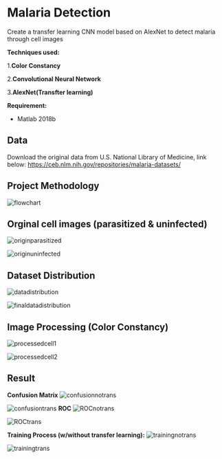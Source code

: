 # Malaria Detection
Create a transfer learning CNN model based on AlexNet to detect malaria through cell images

**Techniques used:**    

1.**Color Constancy** 

2.**Convolutional Neural Network**  

3.**AlexNet(Transfter learning)**

**Requirement:** 

- Matlab 2018b

## Data

Download the original data from U.S. National Library of Medicine, link below:
https://ceb.nlm.nih.gov/repositories/malaria-datasets/

## Project Methodology

![flowchart](/image/flowchart.png)

## Orginal cell images (parasitized & uninfected)

![originparasitized](/image/originparasitized.png)

![originuninfected](/image/originuninfected.png)

## Dataset Distribution

![datadistribution](/image/datadistribution.png)

![finaldatadistribution](/image/finaldatadistribution.png)

## Image Processing (Color Constancy)

![processedcell1](/image/processedcell1.png)

![processedcell2](/image/processedcell2.png)

## Result
**Confusion Matrix**
![confusionnotrans](/image/confusionnotrans.png)

![confusiontrans](/image/confusiontrans.png)
**ROC**
![ROCnotrans](/image/ROCnotrans.png)

![ROCtrans](/image/ROCtrans.png)

**Training Process (w/without transfer learning):**
![trainingnotrans](/image/trainingnotrans.png) 

![trainingtrans](/image/trainingtrans.png) 

